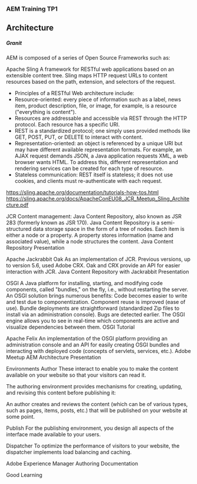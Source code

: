 ### AEM Training TP1
## Architecture
##### Granit

AEM is composed of a series of Open Source Frameworks such as:

Apache Sling
A framework for RESTful web applications based on an extensible content tree.
Sling maps HTTP request URLs to content resources based on the path, extension, and selectors of the request.
 - Principles of a RESTful Web architecture include:
 - Resource-oriented: every piece of information such as a label, news item, product description, file, or image, for example, is a resource ("everything is content").
 - Resources are addressable and accessible via REST through the HTTP protocol. Each resource has a specific URI.
 - REST is a standardized protocol; one simply uses provided methods like GET, POST, PUT, or DELETE to interact with content.
 - Representation-oriented: an object is referenced by a unique URI but may have different available representation formats. For example, an AJAX request demands JSON, a Java application requests XML, a web browser wants HTML. To address this, different representation and rendering services can be created for each type of resource.
 - Stateless communication: REST itself is stateless; it does not use cookies, and clients must re-authenticate with each request.

https://sling.apache.org/documentation/tutorials-how-tos.html
https://sling.apache.org/docs/ApacheConEU08_JCR_Meetup_Sling_Architecture.pdf

JCR
Content management: Java Content Repository, also known as JSR 283 (formerly known as JSR 170).
Java Content Repository is a semi-structured data storage space in the form of a tree of nodes. Each item is either a node or a property. A property stores information (name and associated value), while a node structures the content.
Java Content Repository Presentation

Apache Jackrabbit Oak
As an implementation of JCR. Previous versions, up to version 5.6, used Adobe CRX. Oak and CRX provide an API for easier interaction with JCR.
Java Content Repository with Jackrabbit Presentation

OSGI
A Java platform for installing, starting, and modifying code components, called "bundles," on the fly, i.e., without restarting the server.
An OSGI solution brings numerous benefits:
Code becomes easier to write and test due to componentization.
Component reuse is improved (ease of use).
Bundle deployments are straightforward (standardized Zip files to install via an administration console).
Bugs are detected earlier.
The OSGI engine allows you to see in real-time which components are active and visualize dependencies between them.
OSGI Tutorial

Apache Felix
An implementation of the OSGI platform providing an administration console and an API for easily creating OSGI bundles and interacting with deployed code (concepts of servlets, services, etc.).
Adobe Meetup AEM Architecture Presentation

Environments
Author
These interact to enable you to make the content available on your website so that your visitors can read it.

The authoring environment provides mechanisms for creating, updating, and revising this content before publishing it:

An author creates and reviews the content (which can be of various types, such as pages, items, posts, etc.) that will be published on your website at some point.

Publish
For the publishing environment, you design all aspects of the interface made available to your users.

Dispatcher
To optimize the performance of visitors to your website, the dispatcher implements load balancing and caching.

Adobe Experience Manager Authoring Documentation

Good Learning
